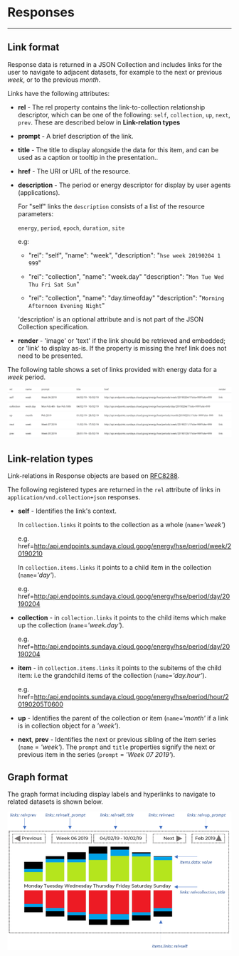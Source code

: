 # Responses
---

## Link format

Response data is returned in a JSON Collection and includes links for the user to navigate to adjacent datasets, for example to the next or previous *week*, or to the previous *month*.

Links have the following attributes:

- **rel**  - The rel property contains the link-to-collection relationship descriptor, which can be one of the following: `self`, `collection`, `up`, `next`, `prev`. These are described below in **Link-relation types** 

- **prompt** - A brief description of the link.

- **title** - The title to display alongside the data for this item, and can be used as a caption or tooltip in the presentation..

- **href** - The URI or URL of the resource.

- **description** - The period or energy descriptor for display by user agents (applications). 

    For "self" links the `description` consists of a list of the resource parameters:
    
    `energy`, `period`, `epoch`, `duration`, `site` 

    e.g:

    -   "rel": "self", "name": "week", "description": "`hse week 20190204 1 999`"

    -    "rel": "collection", "name": "week.day" "description": "`Mon Tue Wed Thu Fri Sat Sun`"

    -    "rel": "collection", "name": "day.timeofday" "description": "`Morning Afternoon Evening Night`"

    'description' is an optional attribute and is not part of the JSON Collection specification.

- **render** - 'image' or 'text' if the link should be retrieved and embedded; or 'link' to display as-is. If the property is missing the href link does not need to be presented.

The following table shows a set of links provided with energy data for a *week* period. 

![Links in energy data](../../images/collection-links-table.png)



## Link-relation types
Link-relations in Response objects are based on [RFC8288](https://tools.ietf.org/html/rfc8288#page-6). 

The following registered types are returned in the `rel` attribute of links in `application/vnd.collection+json` responses. 
- **self**	- Identifies the link's context.

    In `collection.links` it points to the collection as a whole (`name`=*'week'*)            

    e.g. href=[http:/api.endpoints.sundaya.cloud.goog/energy/hse/period/week/20190210](http:/api.endpoints.sundaya.cloud.goog/energy/hse/period/week/20190210)

    In `collection.items.links` it points to a child item in the collection (`name`=*'day'*).

    e.g. href=[http:/api.endpoints.sundaya.cloud.goog/energy/hse/period/day/20190204](http:/api.endpoints.sundaya.cloud.goog/energy/hse/period/day/20190204)

- **collection** - in `collection.links` it points to the child items which make up the collection (`name`=*'week.day'*).
    
    e.g. href=[http:/api.endpoints.sundaya.cloud.goog/energy/hse/period/day/20190204](http:/api.endpoints.sundaya.cloud.goog/energy/hse/period/day/20190204)

- **item** - in `collection.items.links` it points to the subitems of the child item: i.e the grandchild items of the collection (`name`=*'day.hour'*).

    e.g. href=[http:/api.endpoints.sundaya.cloud.goog/energy/hse/period/hour/20190205T0600](http:/api.endpoints.sundaya.cloud.goog/energy/hse/period/hour/20190205T0600)

- **up** - Identifies the parent of the collection or item (`name`=*'month'* if a link is in collection object for a *'week'*).
    
- **next**, **prev** - Identifies the next or previous sibling of the item series (`name` = *'week'*). The `prompt` and `title` properties signify the next or previous item in the series (`prompt` = *'Week 07 2019'*).



## Graph format

The graph format including display labels and hyperlinks to navigate to related datasets is shown below. 

![Data element mappings for graph rendering](../../images/graph.data-mappings.png)